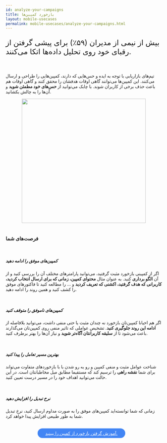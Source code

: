 ```yaml
---
id: analyze-your-campaigns
title: بازخورد کمپین‌ها
layout: mobile-usecases
permalink: mobile-usecases/analyze-your-campaigns.html
---
```


<p style="
    font-size: x-large;
"> بیش از نیمی از مدیران (۵۹٪) برای پیشی گرفتن از رقبای خود روی تحلیل داده‌ها اتکا می‌کنند.</p>

<br>

تیم‌های بازاریابی با توجه به ایده‌ و حس‌هایی که دارند، کمپین‌هایی را طراحی و ارسال می‌کنند. این کمپین‌ها می‌توانند گاهی اوقات هدفشان را محقق کنند و گاهی اوقات هم باعث حذف برخی از کاربران شوند. با چابک می‌توانید از **حس‌های خود مطمئن شوید** و آن‌ها را به چالش بکشانید. 

<div style="text-align: center;"><img src="http://uupload.ir/files/yo9o_analytics.jpg" class="img-fluid" style="
    width: 400px;
"></div> 

<br>

### فرصت‌های شما

<br>

##### کمپین‌های موفق را ادامه دهید

اگر از کمپینی بازخورد مثبت گرفتید، می‌توانید پارامترهای مختلف آن را بررسی کنید و از آن **الگو برداری** کنید. به عنوان مثال **محتوای کمپین، زمانی که برای ارسال انتخاب کردید، کاربرانی که هدف گرفتید، اکشنی که تعریف کردید** و ... را مطالعه کنید تا فاکتور‌های موفق را کشف کنید و همین روند را ادامه دهید.

<br>

##### کمپین‌های ناموفق را متوقف کنید

اگر هم احیانا کمپین‌تان بازخورد نه چندان مثبت یا حتی منفی داشت، می‌توانید بلافاصله از **ادامه این روند جلوگیری کنید**. تشخیص عواملی که تاثیر منفی روی کمپین‌تان می‌گذارند باعث می‌شود تا از **سلیقه کاربرانتان آگاه‌تر شوید** و نیاز آن‌ها را بهتر برطرف کنید.
 

<br>

##### بهترین مسیر تعامل را پیدا کنید

شناخت عوامل مثبت و منفی کمپین و رو به رو شدن با با بازخوردهای متفاوت می‌تواند برای شما **نقشه راهی** را ترسیم کند که مستقیما مطابق میل مخاطبانتان است. در این حالت می‌توانید اهداف خود را در مسیر درست تعیین کنید. 

<br>

##### نرخ تبدیل را افزایش دهید

زمانی که شما توانسته‌اید کمپین‌های موفق را به صورت مداوم ارسال کنید، نرخ تبدیل شما به طور طبیعی افزایش پیدا خواهد کرد. 

<br>

<div align="center">   
    <a style="display: inline-block; text-align: center; border-radius: 40px; background: #4285f4; color: white !important; padding: 7px 25px; margin-right: 15px; cursor: pointer; transition: all 0.25s ease;" href="/guides/how-to-analyze-your-campaigns.html">آموزش گرفتن بازخورد از کمپین را ببینید.</a>
</div>
